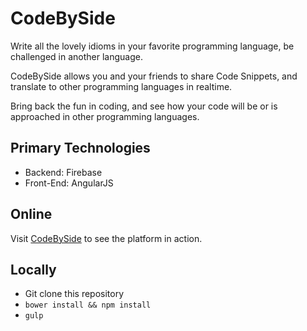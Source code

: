# CodeBySide

Write all the lovely idioms in your favorite programming language, be challenged in another language.

CodeBySide allows you and your friends to share Code Snippets, and translate to other programming languages in realtime.

Bring back the fun in coding, and see how your code will be or is approached in other programming languages.

## Primary Technologies

 - Backend: Firebase
 - Front-End: AngularJS

## Online

Visit [CodeBySide]('https://code.khophi.co') to see the platform in action.

## Locally

 - Git clone this repository
 - `bower install && npm install`
 - `gulp`